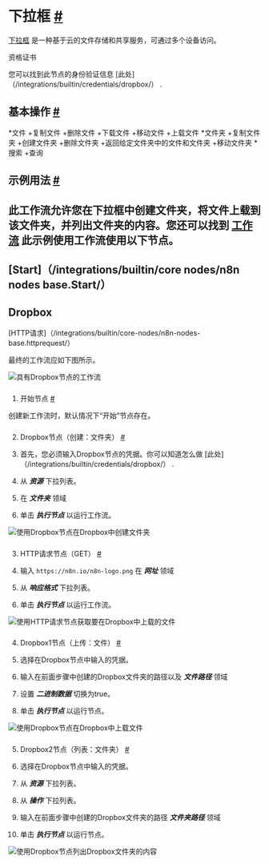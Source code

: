 


 下拉框
 [#](#下拉框 "永久链接")
=========================================



[下拉框](https://dropbox.com) 
 是一种基于云的文件存储和共享服务，可通过多个设备访问。
 




 资格证书
 



 您可以找到此节点的身份验证信息
 [此处]（/integrations/builtin/credentials/dropbox/）
 .
 




 基本操作
 [#](#基本操作 "永久链接")
-----------------------------------------------------------


*文件
	+复制文件
	+删除文件
	+下载文件
	+移动文件
	+上载文件
*文件夹
	+复制文件夹
	+创建文件夹
	+删除文件夹
	+返回给定文件夹中的文件和文件夹
	+移动文件夹
*搜索
	+查询



 示例用法
 [#](#示例用法 "永久链接")
-----------------------------------------------------



 此工作流允许您在下拉框中创建文件夹，将文件上载到该文件夹，并列出文件夹的内容。您还可以找到
 [工作流](https://n8n.io/workflows/615) 
 此示例使用工作流使用以下节点。
-
 [Start]（/integrations/builtin/core nodes/n8n nodes base.Start/）
 -
 Dropbox
 -
 [HTTP请求]（/integrations/builtin/core-nodes/n8n-nodes-base.httprequest/）




 最终的工作流应如下图所示。
 



![具有Dropbox节点的工作流](https://d33wubrfki0l68.cloudfront.net/81866c730c7ec1a51e91dd9185be412ef5d93971/31cce/_images/integrations/builtin/app-nodes/dropbox/workflow.png)



### 
 1. 开始节点
 [#](#1-start-node "永久链接")



 创建新工作流时，默认情况下“开始”节点存在。
 


### 
 2. Dropbox节点（创建：文件夹）
 [#](#2-dropbox-node-create-folder "永久链接")


1. 首先，您必须输入Dropbox节点的凭据。你可以知道怎么做
 [此处]（/integrations/builtin/credentials/dropbox/）
 .
2. 从
 ***资源***
 下拉列表。
3. 在
 ***文件夹***
 领域
4. 单击
 ***执行节点***
 以运行工作流。



![使用Dropbox节点在Dropbox中创建文件夹](https://d33wubrfki0l68.cloudfront.net/c4c44e4f35159de42539e8fdfca97a712bf869a5/f281a/_images/integrations/builtin/app-nodes/dropbox/dropbox_node.png)



### 
 3. HTTP请求节点（GET）
 [#](#3-http-request-node-get "永久链接")


1. 输入
 `https://n8n.io/n8n-logo.png` 
 在
 ***网址***
 领域
2. 从
 ***响应格式***
 下拉列表。
3. 单击
 ***执行节点***
 以运行工作流。



![使用HTTP请求节点获取要在Dropbox中上载的文件](https://d33wubrfki0l68.cloudfront.net/b26caaee32e18b0a2ce8c97ecb4155241323cd72/063e0/_images/integrations/builtin/app-nodes/dropbox/httprequest_node.png)



### 
 4. Dropbox1节点（上传：文件）
 [#](#4-dropbox1-node-upload-file "永久链接")


1. 选择在Dropbox节点中输入的凭据。
2. 输入在前面步骤中创建的Dropbox文件夹的路径以及
 ***文件路径***
 领域
3. 设置
 ***二进制数据***
 切换为true。
4. 单击
 ***执行节点***
 以运行节点。



![使用Dropbox节点在Dropbox中上载文件](https://d33wubrfki0l68.cloudfront.net/eac0f59e3f2be2dc068d70f4dfba1ce40a890d9e/b54ed/_images/integrations/builtin/app-nodes/dropbox/dropbox1_node.png)



### 
 5. Dropbox2节点（列表：文件夹）
 [#](#5-dropbox2-node-list-folder "永久链接")


1. 选择在Dropbox节点中输入的凭据。
2. 从
 ***资源***
 下拉列表。
3. 从
 ***操作***
 下拉列表。
4. 输入在前面步骤中创建的Dropbox文件夹的路径
 ***文件夹路径***
 领域
5. 单击
 ***执行节点***
 以运行节点。



![使用Dropbox节点列出Dropbox文件夹的内容](https://d33wubrfki0l68.cloudfront.net/647c023323a42bdaef1485a8d1f43130b3f280f4/9fd86/_images/integrations/builtin/app-nodes/dropbox/dropbox2_node.png)





